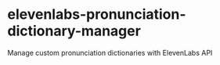 # elevenlabs-pronunciation-dictionary-manager

Manage custom pronunciation dictionaries with ElevenLabs API

